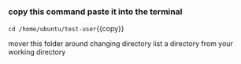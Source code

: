 ### copy this command paste it into the terminal
`cd /home/ubuntu/test-user`{{copy}}

mover this folder around
changing directory
list a directory from your working directory


